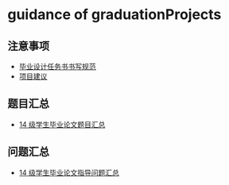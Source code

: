 # guidance of graduationProjects

## 注意事项

- [毕业设计任务书书写规范](./14-18/taskTable.md)
- [项目建议](suggest.md)

## 题目汇总

- [14 级学生毕业论文题目汇总](./14-18/titles.md)

## 问题汇总

- [14 级学生毕业论文指导问题汇总](./14-18/questions.md)
